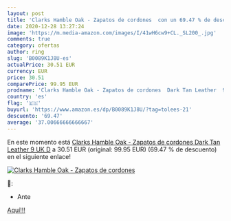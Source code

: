 ```yaml
---
layout: post
title: 'Clarks Hamble Oak - Zapatos de cordones  con un 69.47 % de descuento'
date: 2020-12-28 13:27:24
image: 'https://m.media-amazon.com/images/I/41wH6cw9+CL._SL200_.jpg'
comments: true
category: ofertas
author: ring
slug: 'B0089K1J8U-es'
actualPrice: 30.51 EUR
currency: EUR
price: 30.51
comparePrice: 99.95 EUR
prodname: 'Clarks Hamble Oak - Zapatos de cordones  Dark Tan Leather  9 UK D'
country: 'es'
flag: '🇪🇸'
buyurl: 'https://www.amazon.es/dp/B0089K1J8U/?tag=tolees-21'
descuento: '69.47'
average: '37.00666666666667'
---
```


En este momento está [Clarks Hamble Oak - Zapatos de cordones  Dark Tan Leather  9 UK D](https://www.amazon.es/dp/B0089K1J8U/?tag=tolees-21) a 30.51 EUR (original: 99.95 EUR) (69.47 %  de descuento) en el siguiente enlace!

[![Clarks Hamble Oak - Zapatos de cordones ](https://m.media-amazon.com/images/I/41wH6cw9+CL._SL200_.jpg)](https://www.amazon.es/dp/B0089K1J8U/?tag=tolees-21)

🔎:

- Ante

[Aquí!!!](https://www.amazon.es/dp/B0089K1J8U/?tag=tolees-21)
